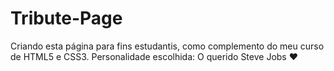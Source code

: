 # Tribute-Page
Criando esta página para fins estudantis, como complemento do meu curso de HTML5 e CSS3.  Personalidade escolhida: O querido Steve Jobs ♥
